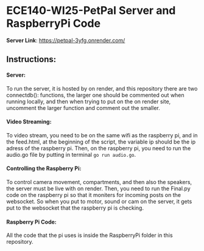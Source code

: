 # ECE140-WI25-PetPal Server and RaspberryPi Code

**Server Link**: https://petpal-3yfg.onrender.com/

## Instructions:

#### Server:

To run the server, it is hosted by on render, and this repository there are two connectdb(): functions, the larger one should be commented out when running locally, and then when trying to put on the on render site, uncomment the larger function and comment out the smaller.

#### Video Streaming:

To video stream, you need to be on the same wifi as the raspberry pi, and in the feed.html, at the beginning of the script, the variable ip should be the ip adress of the raspberry pi. Then, on the raspberry pi, you need to run the audio.go file by putting in terminal `go run audio.go`.

#### Controlling the Raspberry Pi:

To control camera movement, compartments, and then also the speakers, the server must be live with on render. Then, you need to run the Final.py code on the raspberry pi so that it moniters for incoming posts on the websocket. So when you put to motor, sound or cam on the server, it gets put to the websocket that the raspberry pi is checking.

#### Raspberry Pi Code:

All the code that the pi uses is inside the RaspberryPi folder in this repository.


